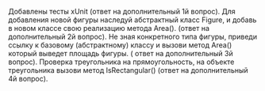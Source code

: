 Добавлены тесты xUnit (ответ на дополнительный 1й вопрос).
Для добавления новой фигуры наследуй абстрактный класс Figure, и добавь в новом классе свою реализацию метода Area(). (ответ на дополнительный 2й вопрос).
Не зная конкретного типа фигуры, приведи ссылку к базовому (абстрактному) классу и вызови метод Area() который выведет площадь фигуры. ( ответ на дополнительный 3й вопрос).
Проверка треугольника на прямоугольность, на объекте треугольника вызови метод IsRectangular() (ответ на дополнительный 4й вопрос).
